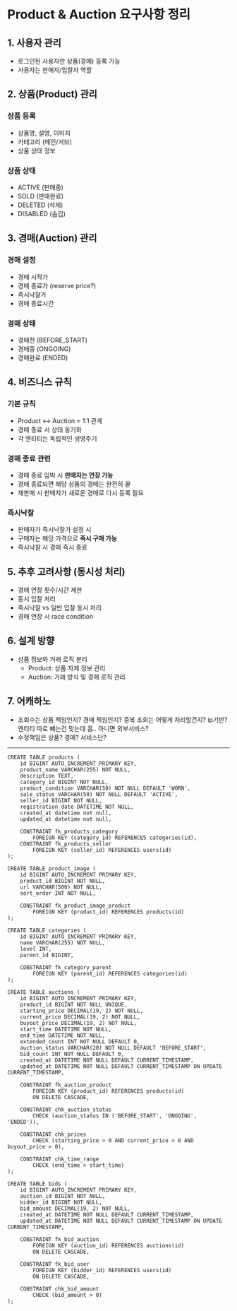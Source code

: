 # Product & Auction 요구사항 정리

## 1. 사용자 관리
- 로그인된 사용자만 상품(경매) 등록 가능
- 사용자는 판매자/입찰자 역할

## 2. 상품(Product) 관리

### 상품 등록
- 상품명, 설명, 이미지
- 카테고리 (메인/서브)
- 상품 상태 정보

### 상품 상태
- ACTIVE (판매중)
- SOLD (판매완료)
- DELETED (삭제)
- DISABLED (숨김)

## 3. 경매(Auction) 관리

### 경매 설정
- 경매 시작가
- 경매 종료가 (reserve price?)
- 즉시낙찰가
- 경매 종료시간

### 경매 상태
- 경매전 (BEFORE_START)
- 경매중 (ONGOING)
- 경매완료 (ENDED)

## 4. 비즈니스 규칙

### 기본 규칙
- Product ↔ Auction = 1:1 관계
- 경매 종료 시 상태 동기화
- 각 엔티티는 독립적인 생명주기

### 경매 종료 관련
- 경매 종료 임박 시 **판매자는 연장 가능**
- 경매 종료되면 해당 상품의 경매는 완전히 끝
- 재판매 시 판매자가 새로운 경매로 다시 등록 필요

### 즉시낙찰
- 판매자가 즉시낙찰가 설정 시
- 구매자는 해당 가격으로 **즉시 구매 가능**
- 즉시낙찰 시 경매 즉시 종료

## 5. 추후 고려사항 (동시성 처리)
- 경매 연장 횟수/시간 제한
- 동시 입찰 처리
- 즉시낙찰 vs 일반 입찰 동시 처리
- 경매 연장 시 race condition

## 6. 설계 방향
- 상품 정보와 거래 로직 분리
  - Product: 상품 자체 정보 관리
  - Auction: 거래 방식 및 경매 로직 관리

## 7. 어캐하노
- 조회수는 상품 책임인지? 경매 책임인지? 중복 조회는 어떻게 처리할건지? ip기반? 엔티티 따로 뺴는건 맞는데 흠.. 아니면 외부서비스?
- 수정책임은 상품? 경매? 서비스단?

---

```mysql
CREATE TABLE products (
    id BIGINT AUTO_INCREMENT PRIMARY KEY,
    product_name VARCHAR(255) NOT NULL,
    description TEXT,
    category_id BIGINT NOT NULL,
    product_condition VARCHAR(50) NOT NULL DEFAULT 'WORN',
    sale_status VARCHAR(50) NOT NULL DEFAULT 'ACTIVE',
    seller_id BIGINT NOT NULL,
    registration_date DATETIME NOT NULL,
    created_at datetime not null,
    updated_at datetime not null,

    CONSTRAINT fk_products_category
        FOREIGN KEY (category_id) REFERENCES categories(id),
    CONSTRAINT fk_products_seller
        FOREIGN KEY (seller_id) REFERENCES users(id)
);

CREATE TABLE product_image (
    id BIGINT AUTO_INCREMENT PRIMARY KEY,
    product_id BIGINT NOT NULL,
    url VARCHAR(500) NOT NULL,
    sort_order INT NOT NULL,

    CONSTRAINT fk_product_image_product
        FOREIGN KEY (product_id) REFERENCES products(id)
);

CREATE TABLE categories (
    id BIGINT AUTO_INCREMENT PRIMARY KEY,
    name VARCHAR(255) NOT NULL,
    level INT,
    parent_id BIGINT,

    CONSTRAINT fk_category_parent
        FOREIGN KEY (parent_id) REFERENCES categories(id)
);

CREATE TABLE auctions (
    id BIGINT AUTO_INCREMENT PRIMARY KEY,
    product_id BIGINT NOT NULL UNIQUE,
    starting_price DECIMAL(19, 2) NOT NULL,
    current_price DECIMAL(19, 2) NOT NULL,
    buyout_price DECIMAL(19, 2) NOT NULL,
    start_time DATETIME NOT NULL,
    end_time DATETIME NOT NULL,
    extended_count INT NOT NULL DEFAULT 0,
    auction_status VARCHAR(20) NOT NULL DEFAULT 'BEFORE_START',
    bid_count INT NOT NULL DEFAULT 0,
    created_at DATETIME NOT NULL DEFAULT CURRENT_TIMESTAMP,
    updated_at DATETIME NOT NULL DEFAULT CURRENT_TIMESTAMP ON UPDATE CURRENT_TIMESTAMP,

    CONSTRAINT fk_auction_product
        FOREIGN KEY (product_id) REFERENCES products(id)
        ON DELETE CASCADE,

    CONSTRAINT chk_auction_status
        CHECK (auction_status IN ('BEFORE_START', 'ONGOING', 'ENDED')),

    CONSTRAINT chk_prices
        CHECK (starting_price > 0 AND current_price > 0 AND buyout_price > 0),

    CONSTRAINT chk_time_range
        CHECK (end_time > start_time)
);

CREATE TABLE bids (
    id BIGINT AUTO_INCREMENT PRIMARY KEY,
    auction_id BIGINT NOT NULL,
    bidder_id BIGINT NOT NULL,
    bid_amount DECIMAL(19, 2) NOT NULL,
    created_at DATETIME NOT NULL DEFAULT CURRENT_TIMESTAMP,
    updated_at DATETIME NOT NULL DEFAULT CURRENT_TIMESTAMP ON UPDATE CURRENT_TIMESTAMP,

    CONSTRAINT fk_bid_auction
        FOREIGN KEY (auction_id) REFERENCES auctions(id)
        ON DELETE CASCADE,

    CONSTRAINT fk_bid_user
        FOREIGN KEY (bidder_id) REFERENCES users(id)
        ON DELETE CASCADE,

    CONSTRAINT chk_bid_amount
        CHECK (bid_amount > 0)
);
```